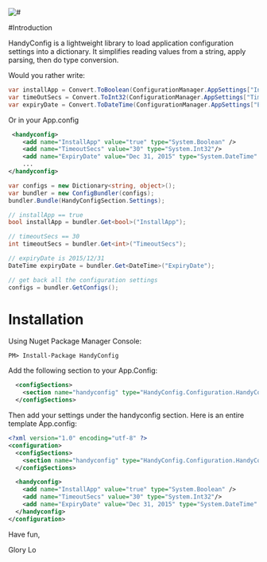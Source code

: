 ![#](https://img.shields.io/nuget/v/handyconfig.svg?style=flat)</div>
<br/>


#Introduction

HandyConfig is a lightweight library to load application configuration settings into a dictionary.  It simplifies reading values from a string, apply parsing, then do type conversion.

Would you rather write:  

```csharp
var installApp = Convert.ToBoolean(ConfigurationManager.AppSettings["InstallApp"])
var timeOutSecs = Convert.ToInt32(ConfigurationManager.AppSettings["TimeoutSecs"]);
var expiryDate = Convert.ToDateTime(ConfigurationManager.AppSettings["ExpiryDate"]);
```

Or in your App.config

```xml
 <handyconfig>
    <add name="InstallApp" value="true" type="System.Boolean" /> 
    <add name="TimeoutSecs" value="30" type="System.Int32"/>
    <add name="ExpiryDate" value="Dec 31, 2015" type="System.DateTime" />
    ...
</handyconfig>
```

```csharp   
var configs = new Dictionary<string, object>();
var bundler = new ConfigBundler(configs);
bundler.Bundle(HandyConfigSection.Settings);

// installApp == true
bool installApp = bundler.Get<bool>("InstallApp");

// timeoutSecs == 30
int timeoutSecs = bundler.Get<int>("TimeoutSecs");

// expiryDate is 2015/12/31
DateTime expiryDate = bundler.Get<DateTime>("ExpiryDate");

// get back all the configuration settings
configs = bundler.GetConfigs();

```


# Installation

Using Nuget Package Manager Console:

```
PM> Install-Package HandyConfig
```

Add the following section to your App.Config:

```xml
  <configSections>
    <section name="handyconfig" type="HandyConfig.Configuration.HandyConfigSection, HandyConfig"/>
  </configSections>
```

Then add your settings under the handyconfig section.  Here is an entire template App.config:

```xml
<?xml version="1.0" encoding="utf-8" ?>
<configuration>
  <configSections>
    <section name="handyconfig" type="HandyConfig.Configuration.HandyConfigSection, HandyConfig"/>
  </configSections>

  <handyconfig>
    <add name="InstallApp" value="true" type="System.Boolean" /> 
    <add name="TimeoutSecs" value="30" type="System.Int32"/>
    <add name="ExpiryDate" value="Dec 31, 2015" type="System.DateTime" />
  </handyconfig>
</configuration>

```


Have fun,


Glory Lo


